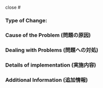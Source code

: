 close #

<!--
    このプルリクエストに関連し、マージ時に自動的にクローズしたいIssueの番号を記載します。
    複数のIssueを記載する場合は、改行で区切ってください。
    例:
    close #1
    close #2
    参考: https://docs.github.com/en/issues/tracking-your-work-with-issues/linking-a-pull-request-to-an-issue
-->

### Type of Change:

<!--
    案を実現するためにどういうタイプの変更を行ったのか
    e.g. 修正(fix), 新規追加(feat), 破壊的変更　など
-->

### Cause of the Problem (問題の原因)

### Dealing with Problems (問題への対処)

<!-- 問題対処の方法についての複数の案とどれを採用したのか -->

### Details of implementation (実施内容)

### Additional Information (追加情報)
